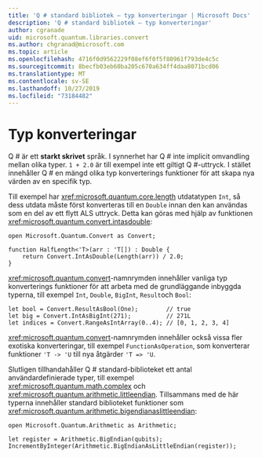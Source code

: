 ```yaml
---
title: 'Q # standard bibliotek – typ konverteringar | Microsoft Docs'
description: 'Q # standard bibliotek – typ konverteringar'
author: cgranade
uid: microsoft.quantum.libraries.convert
ms.author: chgranad@microsoft.com
ms.topic: article
ms.openlocfilehash: 4716f0d9562229f08ef6f0f5f80961f793de4c5c
ms.sourcegitcommit: 8becfb03eb60ba205c670a634ff4daa8071bcd06
ms.translationtype: MT
ms.contentlocale: sv-SE
ms.lasthandoff: 10/27/2019
ms.locfileid: "73184482"
---
```

# <a name="type-conversions"></a>Typ konverteringar #

Q # är ett **starkt skrivet** språk.
I synnerhet har Q # inte implicit omvandling mellan olika typer. `1 + 2.0` är till exempel inte ett giltigt Q #-uttryck.
I stället innehåller Q # en mängd olika typ konverterings funktioner för att skapa nya värden av en specifik typ.

Till exempel har <xref:microsoft.quantum.core.length> utdatatypen `Int`, så dess utdata måste först konverteras till en `Double` innan den kan användas som en del av ett flytt ALS uttryck.
Detta kan göras med hjälp av funktionen <xref:microsoft.quantum.convert.intasdouble>:

```qsharp
open Microsoft.Quantum.Convert as Convert;

function HalfLength<'T>(arr : 'T[]) : Double {
    return Convert.IntAsDouble(Length(arr)) / 2.0;
}
```

<xref:microsoft.quantum.convert>-namnrymden innehåller vanliga typ konverterings funktioner för att arbeta med de grundläggande inbyggda typerna, till exempel `Int`, `Double`, `BigInt`, `Result`och `Bool`:

```qsharp
let bool = Convert.ResultAsBool(One);        // true
let big = Convert.IntAsBigInt(271);          // 271L
let indices = Convert.RangeAsIntArray(0..4); // [0, 1, 2, 3, 4]
```

<xref:microsoft.quantum.convert>-namnrymden innehåller också vissa fler exotiska konverteringar, till exempel `FunctionAsOperation`, som konverterar funktioner `'T -> 'U` till nya åtgärder `'T => 'U`.

Slutligen tillhandahåller Q # standard-biblioteket ett antal användardefinierade typer, till exempel <xref:microsoft.quantum.math.complex> och <xref:microsoft.quantum.arithmetic.littleendian>.
Tillsammans med de här typerna innehåller standard biblioteket funktioner som <xref:microsoft.quantum.arithmetic.bigendianaslittleendian>:

```Q#
open Microsoft.Quantum.Arithmetic as Arithmetic;

let register = Arithmetic.BigEndian(qubits);
IncrementByInteger(Arithmetic.BigEndianAsLittleEndian(register));
```
